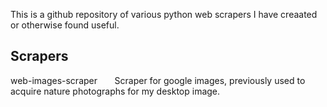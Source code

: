 This is a github repository of various python web scrapers I have creaated or otherwise found useful.

## Scrapers
web-images-scraper
&nbsp;&nbsp;&nbsp;&nbsp;&nbsp;&nbsp;Scraper for google images, previously used to acquire nature photographs for my desktop image.

